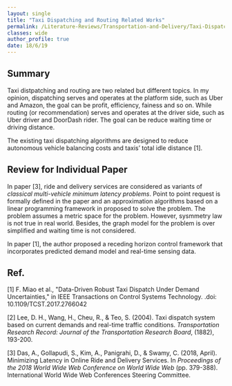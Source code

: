 ```yaml
---
layout: single
title: "Taxi Dispatching and Routing Related Works"
permalink: /Literature-Reviews/Transportation-and-Delivery/Taxi-Dispatching-and-Routing-Related-Works/
classes: wide
author_profile: true
date: 18/6/19
--- 
```


## Summary
Taxi distpatching and routing are two related but different topics. In my opinion, dispatching serves and operates at the platform side, such as Uber and Amazon, the goal can be profit, efficiency, fainess and so on. While routing (or recommendation) serves and operates at the driver side, such as Uber driver and DoorDash rider. The goal can be reduce waiting time or driving distance.

The existing taxi dispatching algorithms are designed to reduce autonomous vehicle balancing costs and taxis’ total idle distance [1].

## Review for Individual Paper

In paper [3], ride and delivery services are considered as variants of *classical multi-vehicle minimum latency problems*. Point to point request is formally defined in the paper and an approximation algorithms based on a linear programming framework in proposed to solve the problem. The problem assumes a metric space for the problem. However, sysmmetry law is not true in real world. Besides, the graph model for the problem is over simplified and waiting time is not considered.

In paper [1], the author proposed a receding horizon control framework that incorporates predicted demand model and real-time sensing data. 

## Ref.
[1] F. Miao et al., "Data-Driven Robust Taxi Dispatch Under Demand Uncertainties," in IEEE Transactions on Control Systems Technology. .doi: 10.1109/TCST.2017.2766042

[2] Lee, D. H., Wang, H., Cheu, R., & Teo, S. (2004). Taxi dispatch system based on current demands and real-time traffic conditions. *Transportation Research Record: Journal of the Transportation Research Board*, (1882), 193-200.

[3] Das, A., Gollapudi, S., Kim, A., Panigrahi, D., & Swamy, C. (2018, April). Minimizing Latency in Online Ride and Delivery Services. In *Proceedings of the 2018 World Wide Web Conference on World Wide Web* (pp. 379-388). International World Wide Web Conferences Steering Committee.